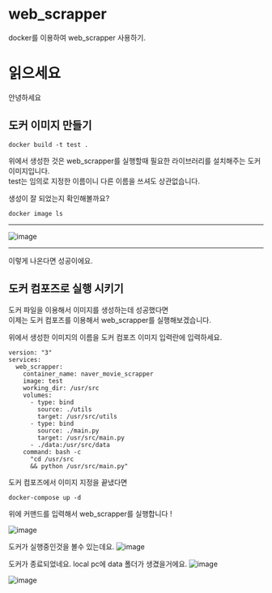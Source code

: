 # web_scrapper 
docker를 이용하여 web_scrapper 사용하기. 

# 읽으세요
안녕하세요


## 도커 이미지 만들기
``` docker
docker build -t test .
```
위에서 생성한 것은 web_scrapper를 실행할때 필요한 라이브러리를 설치해주는 도커 이미지입니다.  
 test는 임의로 지정한 이름이니 다른 이름을 쓰셔도 상관없습니다.


생성이 잘 되었는지 확인해볼까요?
``` docker
docker image ls
```

------------

![image](https://user-images.githubusercontent.com/118237164/208035552-fa170dde-09c3-4d5e-9e0e-364a94eb29df.png)

------------
이렇게 나온다면 성공이에요.


## 도커 컴포즈로 실행 시키기
도커 파일을 이용해서 이미지를 생성하는데 성공했다면  
 이제는 도커 컴포즈를 이용해서 web_scrapper를 실행해보겠습니다.


위에서 생성한 이미지의 이름을 도커 컴포즈 이미지 입력란에 입력하세요.


``` docker
version: "3"
services:
  web_scrapper:
    container_name: naver_movie_scrapper 
    image: test 
    working_dir: /usr/src
    volumes:
      - type: bind
        source: ./utils
        target: /usr/src/utils
      - type: bind
        source: ./main.py
        target: /usr/src/main.py
      - ./data:/usr/src/data
    command: bash -c
      "cd /usr/src
      && python /usr/src/main.py"
```
도커 컴포즈에서 이미지 지정을 끝냈다면

``` docker
docker-compose up -d
```
위에 커맨드를 입력해서 web_scrapper를 실행합니다 !

![image](https://user-images.githubusercontent.com/118237164/208042388-372eeb5c-448a-45ca-a0e0-db7e401ae53c.png)

도커가 실행중인것을 볼수 있는데요.
![image](https://user-images.githubusercontent.com/118237164/208042531-d68abe45-7fa5-4be4-a4ca-123209165aba.png)

도커가 종료되었네요. local pc에 data 폴더가 생겼을거에요.
![image](https://user-images.githubusercontent.com/118237164/208042752-7d4c3d69-3112-42a9-b526-3d77bc847dc0.png)


![image](https://user-images.githubusercontent.com/118237164/208045174-45eaa3f9-7c84-4076-b5d6-c6cdc7985729.png)



